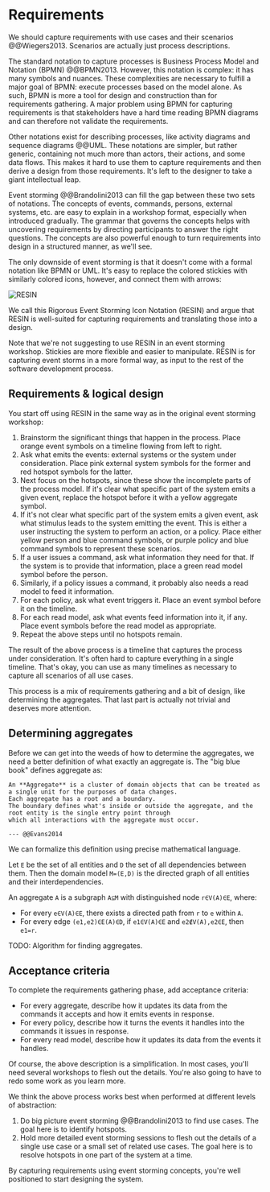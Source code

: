 # Requirements

We should capture requirements with use cases and their scenarios @@Wiegers2013.
Scenarios are actually just process descriptions.

The standard notation to capture processes is Business Process Model and Notation (BPMN) @@BPMN2013.
However, this notation is complex: it has many symbols and nuances.
These complexities are necessary to fulfill a major goal of BPMN: execute processes based on the model alone.
As such, BPMN is more a tool for design and construction than for requirements gathering.
A major problem using BPMN for capturing requirements is that stakeholders have a hard time reading BPMN diagrams and
can therefore not validate the requirements.

Other notations exist for describing processes, like activity diagrams and sequence diagrams @@UML.
These notations are simpler, but rather generic, containing not much more than actors, their actions, and some data
flows.
This makes it hard to use them to capture requirements and then derive a design from those requirements.
It's left to the designer to take a giant intellectual leap.

Event storming @@Brandolini2013 can fill the gap between these two sets of notations.
The concepts of events, commands, persons, external systems, etc. are easy to explain in a workshop format,
especially when introduced gradually.
The grammar that governs the concepts helps with uncovering requirements by directing participants to answer the right
questions.
The concepts are also powerful enough to turn requirements into design in a structured manner, as we'll see.

The only downside of event storming is that it doesn't come with a formal notation like BPMN or UML.
It's easy to replace the colored stickies with similarly colored icons, however, and connect them with arrows:

![RESIN](resin.png)

We call this Rigorous Event Storming Icon Notation (RESIN) and argue that RESIN is well-suited for capturing
requirements and translating those into a design.

Note that we're not suggesting to use RESIN in an event storming workshop.
Stickies are more flexible and easier to manipulate.
RESIN is for capturing event storms in a more formal way, as input to the rest of the software development process.

## Requirements & logical design

You start off using RESIN in the same way as in the original event storming workshop:

1. Brainstorm the significant things that happen in the process.
   Place orange event symbols on a timeline flowing from left to right.
2. Ask what emits the events: external systems or the system under consideration.
   Place pink external system symbols for the former and red hotspot symbols for the latter.
3. Next focus on the hotspots, since these show the incomplete parts of the process model.
   If it's clear what specific part of the system emits a given event, replace the hotspot before it with a yellow
   aggregate symbol.
4. If it's not clear what specific part of the system emits a given event, ask what stimulus leads to the system
   emitting the event.
   This is either a user instructing the system to perform an action, or a policy.
   Place either yellow person and blue command symbols, or purple policy and blue command symbols to represent these
   scenarios.
5. If a user issues a command, ask what information they need for that.
   If the system is to provide that information, place a green read model symbol before the person.
6. Similarly, if a policy issues a command, it probably also needs a read model to feed it information.
7. For each policy, ask what event triggers it.
   Place an event symbol before it on the timeline.
8. For each read model, ask what events feed information into it, if any.
   Place event symbols before the read model as appropriate.
9. Repeat the above steps until no hotspots remain.

The result of the above process is a timeline that captures the process under consideration.
It's often hard to capture everything in a single timeline.
That's okay, you can use as many timelines as necessary to capture all scenarios of all use cases.

This process is a mix of requirements gathering and a bit of design, like determining the aggregates.
That last part is actually not trivial and deserves more attention.

## Determining aggregates

Before we can get into the weeds of how to determine the aggregates, we need a better definition of what exactly an
aggregate is.
The "big blue book" defines aggregate as:

```admonish tldr title="Definition"
An **Aggregate** is a cluster of domain objects that can be treated as a single unit for the purposes of data changes.
Each aggregate has a root and a boundary.
The boundary defines what's inside or outside the aggregate, and the root entity is the single entry point through
which all interactions with the aggregate must occur.

--- @@Evans2014
```

We can formalize this definition using precise mathematical language.

Let `E` be the set of all entities and `D` the set of all dependencies between them.
Then the domain model `M=(E,D)` is the directed graph of all entities and their interdependencies.

An aggregate `A` is a subgraph `A⊆M` with distinguished node `r∈V(A)∈E`, where:

- For every `e∈V(A)∈E`, there exists a directed path from `r` to `e` within `A`.
- For every edge `(e1,e2)∈E(A)∈D`, if `e1∈V(A)∈E` and `e2∉V(A),e2∈E`, then `e1=r`.

TODO: Algorithm for finding aggregates.

## Acceptance criteria

To complete the requirements gathering phase, add acceptance criteria:

- For every aggregate, describe how it updates its data from the commands it accepts and how it emits events in
  response.
- For every policy, describe how it turns the events it handles into the commands it issues in response.
- For every read model, describe how it updates its data from the events it handles.

Of course, the above description is a simplification.
In most cases, you'll need several workshops to flesh out the details.
You're also going to have to redo some work as you learn more.

We think the above process works best when performed at different levels of abstraction:

1. Do big picture event storming @@Brandolini2013 to find use cases.
   The goal here is to identify hotspots.
2. Hold more detailed event storming sessions to flesh out the details of a single use case or a small set of related
   use cases.
   The goal here is to resolve hotspots in one part of the system at a time.

By capturing requirements using event storming concepts, you're well positioned to start designing the system.
